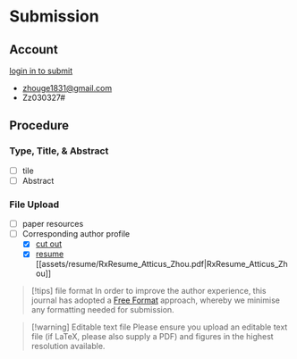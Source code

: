 # Submission

## Account

[login in to submit](https://mc.manuscriptcentral.com/theiet-cvi)

- zhouge1831@gmail.com
- Zz030327#

## Procedure

### Type, Title, & Abstract

- [ ] tile
- [ ] Abstract

### File Upload

- [ ] paper resources
- [ ] Corresponding author profile
	- [x] [cut out](https://swanhub.co/ZeYiLin/HivisionIDPhotos/demo)
	- [x] [resume](https://rxresume.analyticsvidhya.com/) [[assets/resume/RxResume_Atticus_Zhou.pdf|RxResume_Atticus_Zhou]]

> [!tips] file format
> In order to improve the author experience, this journal has adopted a [Free Format](https://authorservices.wiley.com/author-resources/Journal-Authors/Prepare/free-format-submission.html%E2%80%9Dtarget=%E2%80%9D_new%E2%80%9D) approach, whereby we minimise any
> formatting needed for submission.

> [!warning] Editable text file
> Please ensure you upload an editable text file (if LaTeX, please also supply a PDF) and figures in
> the highest resolution available.

